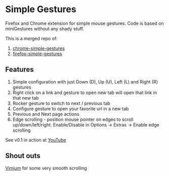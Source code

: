 # Simple Gestures

Firefox and Chrome extension for simple mouse gestures. Code is based on
miniGestures without any shady stuff.

This is a merged repo of:

1. [chrome-simple-gestures](https://github.com/junkfactory/chrome-simple-gestures)
2. [firefox-simple-gestures](https://github.com/junkfactory/firefox-simple-gestures)

## Features

1. Simple configuration with just Down (D), Up (U), Left (L) and Right (R) gestures
1. Right click on a link and gesture to open new tab will open that link
   in that new tab
1. Rocker gesture to switch to next / previous tab
1. Configure gesture to open your favorite url in a new tab
1. Previous and Next page actions
1. Edge scrolling - position mouse pointer on edges to scroll up/down/left/right.
   Enable/Disable in Options -> Extras -> Enable edge scrolling

See v0.1 in action at [YouTube](https://youtu.be/OOZXeHznJSU)

## Shout outs

[Vimium](https://github.com/philc/vimium/tree/master) for some very smooth scrolling
